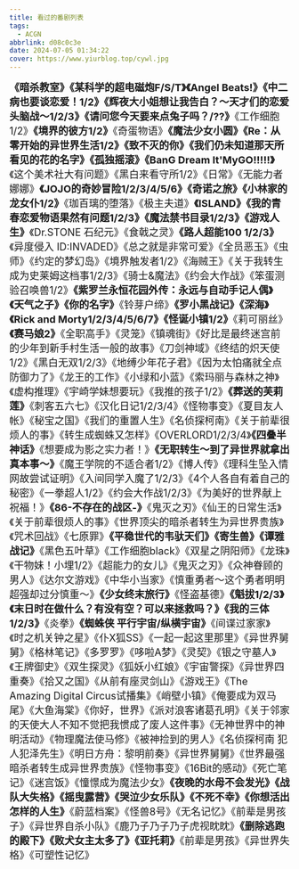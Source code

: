```yaml
---
title: 看过的番剧列表
tags:
  - ACGN
abbrlink: d08c0c3e
date: 2024-07-05 01:34:22
cover: https://www.yiurblog.top/cywl.jpg
---
```

<font size=4>**《暗杀教室》《某科学的超电磁炮F/S/T》《Angel Beats!》《中二病也要谈恋爱！1/2》《辉夜大小姐想让我告白？～天才们的恋爱头脑战～1/2/3》《请问您今天要来点兔子吗？/??》**《工作细胞1/2》**《境界的彼方1/2》**《奇蛋物语》**《魔法少女小圆》《Re：从零开始的异世界生活1/2》《致不灭的你》《我们仍未知道那天所看见的花的名字》《孤独摇滚》《BanG Dream It'MyGO!!!!!》**《这个美术社大有问题》《黑白来看守所1/2》《日常》《无能力者娜娜》**《JOJO的奇妙冒险1/2/3/4/5/6》《奇诺之旅》《小林家的龙女仆1/2》**《珈百璃的堕落》《极主夫道》**《ISLAND》《我的青春恋爱物语果然有问题1/2/3》《魔法禁书目录1/2/3》《游戏人生》**《Dr.STONE 石纪元》《食戟之灵》**《路人超能100 1/2/3》**《异度侵入 ID:INVADED》《总之就是非常可爱》《全员恶玉》《虫师》《约定的梦幻岛》《境界触发者1/2》《海贼王》《关于我转生成为史莱姆这档事1/2/3》《骑士&魔法》《约会大作战》《笨蛋测验召唤兽1/2》**《紫罗兰永恒花园外传：永远与自动手记人偶》《天气之子》《你的名字》**《铃芽户缔》**《罗小黑战记》《深海》《Rick and Morty1/2/3/4/5/6/7》《怪诞小镇1/2》**《莉可丽丝》**《赛马娘2》**《全职高手》《灵笼》《镇魂街》《好比是最终迷宫前的少年到新手村生活一般的故事》《刀剑神域》《终结的炽天使1/2》《黑白无双1/2/3》《地缚少年花子君》《因为太怕痛就全点防御力了》《龙王的工作》《小绿和小蓝》《索玛丽与森林之神》《虚构推理》《宇崎学妹想要玩》《我推的孩子1/2》**《葬送的芙莉莲》**《刺客五六七》《汉化日记1/2/3/4》《怪物事变》《夏目友人帐》《秘宝之国》《我们的重置人生》《名侦探柯南》《关于前辈很烦人的事》《转生成蜘蛛又怎样》《OVERLORD1/2/3/4》**《四叠半神话》**《想要成为影之实力者！》**《无职转生～到了异世界就拿出真本事～》**《魔王学院的不适合者1/2》《博人传》《理科生坠入情网故尝试证明》《入间同学入魔了1/2/3》《4个人各自有着自己的秘密》《一拳超人1/2》《约会大作战1/2/3》《为美好的世界献上祝福！》**《86-不存在的战区-》**《鬼灭之刃》《仙王的日常生活》《关于前辈很烦人的事》《世界顶尖的暗杀者转生为异世界贵族》《咒术回战》《七原罪》**《平稳世代的韦驮天们》《寄生兽》《谭雅战记》**《黑色五叶草》《工作细胞black》《双星之阴阳师》《龙珠》《干物妹！小埋1/2》《超能力的女儿》《鬼灭之刃》《众神眷顾的男人》《达尔文游戏》《中华小当家》《慎重勇者～这个勇者明明超强却过分慎重～》**《少女终末旅行》**《怪盗基德》**《魁拔1/2/3》《末日时在做什么？有没有空？可以来拯救吗？》《我的三体1/2/3》**《炎拳》**《蜘蛛侠 平行宇宙/纵横宇宙》**《间谍过家家》《时之机关钟之星》《仆X狐SS》《一起一起这里那里》《异世界舅舅》《格林笔记》《多罗罗》《哆啦A梦》《灵契》《银之守墓人》《王牌御史》《双生探灵》《狐妖小红娘》《宇宙警探》《异世界四重奏》《拾又之国》《从前有座灵剑山》《游戏王》《The Amazing Digital Circus试播集》《峭壁小镇》《俺要成为双马尾》《大鱼海棠》《你好，世界》《派对浪客诸葛孔明》《关于邻家的天使大人不知不觉把我惯成了废人这件事》《无神世界中的神明活动》《物理魔法使马修》《被神捡到的男人》《名侦探柯南 犯人犯泽先生》《明日方舟：黎明前奏》《异世界舅舅》《世界最强暗杀者转生成异世界贵族》《怪物事变》《16Bit的感动》《死亡笔记》《迷宫饭》《憧憬成为魔法少女》**《夜晚的水母不会发光》《战队大失格》《摇曳露营》《哭泣少女乐队》《不死不幸》《你想活出怎样的人生》**《蔚蓝档案》《怪兽8号》《无名记忆》《前辈是男孩子》《异世界自杀小队》《鹿乃子乃子乃子虎视眈眈》**《删除逃跑的殿下》《败犬女主太多了》《亚托莉》**《前辈是男孩》《异世界失格》《可塑性记忆》</font>